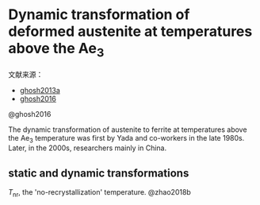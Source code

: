 # Dynamic transformation of deformed austenite at temperatures above the Ae$_3$

文献来源：
- [ghosh2013a](zotero://select/library/items/IAF9NKRG)
- [ghosh2016](zotero://select/library/items/XNIMP9DA)

@ghosh2016 

The dynamic transformation of austenite to ferrite at temperatures above the Ae$_3$ temperature was first by Yada and co-workers in the late 1980s. Later, in the 2000s, researchers mainly in China.

## static and dynamic transformations	

$T_\text{nr}$, the 'no-recrystallization' temperature. @zhao2018b